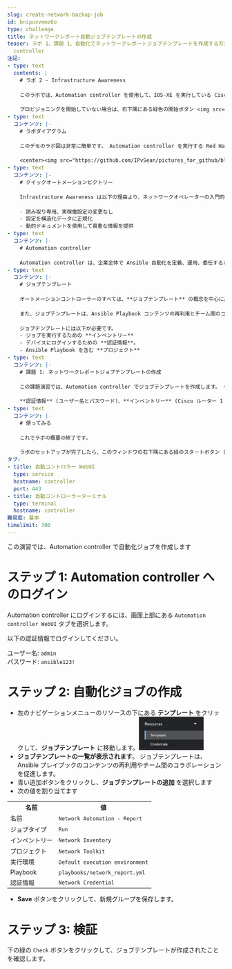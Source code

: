 ```yaml
---
slug: create-network-backup-job
id: bnipuvvmmz6o
type: challenge
title: ネットワークレポート自動ジョブテンプレートの作成
teaser: ラボ 1、課題 1、自動化でネットワークレポートジョブテンプレートを作成する方法を学ぶ
  controller
注記:
- type: text
  contents: |
    # ラボ 2 - Infrastructure Awareness

    このラボでは、Automation controller を使用して、IOS-XE を実行している Cisco CSR (クラウドサービスルーター) の情報を取得および表示するための **Dynamic Documentation** を作成する方法を説明します。

    プロビジョニングを開始していない場合は、右下隅にある緑色の開始ボタン <img src="https://github.com/IPvSean/pictures_for_github/blob/master/start_button.png?raw=true" width="100px" align="left"> をクリックします。
- type: text
  コンテンツ: |-
    # ラボダイアグラム

    このデモのラボ図は非常に簡単です。 Automation controller を実行する Red Hat Enterprise Linux 8 デバイスが 1 つあります。 IOS-XE が動作する Cisco CSR (クラウドサービスルーター) の管理ネットワークに直結しています。

    <center><img src="https://github.com/IPvSean/pictures_for_github/blob/master/lab1-topo.png?raw=true" width="400"></center>
- type: text
  コンテンツ: |-
    # クイックオートメーションビクトリー

    Infrastructure Awareness は以下の理由より、ネットワークオペレーターの入門的なユースケースとして最適です。

    - 読み取り専用、実稼働設定の変更なし
    - 設定を構造化データに正規化
    - 動的ドキュメントを使用して貴重な情報を提供
- type: text
  コンテンツ: |-
    # Automation controller

    Automation controller は、企業全体で Ansible 自動化を定義、運用、委任するための標準化された方法を提供します。この課題では、WebUI (Web User Interface) を使用します。
- type: text
  コンテンツ: |-
    # ジョブテンプレート

    オートメーションコントローラーのすべては、**ジョブテンプレート** の概念を中心に展開されています。 ジョブテンプレートは、Ansible Playbook を組織で制御、委譲、拡張することを可能にします。

    また、ジョブテンプレートは、Ansible Playbook コンテンツの再利用とチーム間のコラボレーションを促進します。

    ジョブテンプレートには以下が必要です。
    - ジョブを実行するための **インベントリー**
    - デバイスにログインするための **認証情報**。
    - Ansible Playbook を含む **プロジェクト**
- type: text
  コンテンツ: |-
    # 課題 1: ネットワークレポートジョブテンプレートの作成

    この課題演習では、Automation controller でジョブテンプレートを作成します。 今回は、マルチベンダーの Playbook を含む Network Toolkit Collection (https://github.com/network-automation/toolkit) を使用して、ネットワークレポート、バックアップの作成などを行います。

    **認証情報** (ユーザー名とパスワード)、**インベントリー** (Cisco ルーター 1 台)、**プロジェクト** (上記のネットワークツールキットリポジトリー) はすでに追加されています。 組織で使用できるように、簡単に再利用可能なジョブテンプレートに関連付ける必要があります。
- type: text
  コンテンツ: |-
    # 使ってみる

    これでラボの概要の終了です。

    ラボのセットアップが完了したら、このウィンドウの右下隅にある緑のスタートボタン (<img src="https://github.com/IPvSean/pictures_for_github/blob/master/start_button.png?raw=true" width="100px" align="left">) をクリックすることができます。
タブ:
- title: 自動コントロラー WebUI
  type: service
  hostname: controller
  port: 443
- title: 自動コントローラーターミナル
  type: terminal
  hostname: controller
難易度: 基本
timelimit: 300
---
```

この演習では、Automation controller で自動化ジョブを作成します

# ステップ 1: Automation controller へのログイン
Automation controller にログインするには、画面上部にある `Automation controller WebUI` タブを選択します。

以下の認証情報でログインしてください。

ユーザー名: `admin`<br>
パスワード: `ansible123!`

# ステップ 2: 自動化ジョブの作成

- 左のナビゲーションメニューのリソースの下にある **テンプレート** をクリックして、**ジョブテンプレート** に移動します。<img src="https://github.com/IPvSean/pictures_for_github/blob/master/job_templates.png?raw=true" width="150px">
- **ジョブテンプレートの一覧が表示されます**。 ジョブテンプレートは、Ansible プレイブックのコンテンツの再利用やチーム間のコラボレーションを促進します。
- 青い追加ボタンをクリックし、**ジョブテンプレートの追加** を選択します
- 次の値を割り当てます

<table>
  <tr>
    <th>名前</th>
    <th>値</th>
  </tr>
  <tr>
    <td>名前</td>
    <td><code>Network Automation - Report</code></td>
  </tr>
  <tr>
    <td>ジョブタイプ</td>
    <td><code>Run</code></td>
  </tr>
  <tr>
    <td>インベントリー</td>
    <td><code>Network Inventory</code></td>
  </tr>
  <tr>
    <td>プロジェクト</td>
    <td><code>Network Toolkit</code></td>
  </tr>
  <tr>
    <td>実行環境</td>
    <td><code>Default execution environment</code></td>
  </tr>
  <tr>
    <td>Playbook</td>
    <td><code>playbooks/network_report.yml</code></td>
  </tr>
  <tr>
    <td>認証情報<br></td>
    <td><code>Network Credential</code></td>
  </tr>
</table>

- **Save** ボタンをクリックして、新規グループを保存します。

# ステップ 3: 検証

下の緑の `Check` ボタンをクリックして、ジョブテンプレートが作成されたことを確認します。


